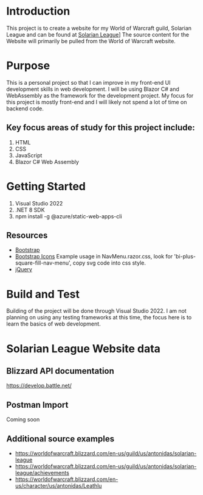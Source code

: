 # Introduction
This project is to create a website for my World of Warcraft guild, Solarian League and can be found at [Solarian League](https://www.solarianleague.com)]
The source content for the Website will primarily be pulled from the World of Warcraft website.

# Purpose
This is a personal project so that I can improve in my front-end UI development skills in web development.
I will be using Blazor C# and WebAssembly as the framework for the development project.
My focus for this project is mostly front-end and I will likely not spend a lot of time on backend code.

## Key focus areas of study for this project include:
1. HTML
2. CSS
3. JavaScript
4. Blazor C# Web Assembly

# Getting Started
1. Visual Studio 2022
2. .NET 8 SDK
3. npm install -g @azure/static-web-apps-cli

## Resources
- [Bootstrap](https://getbootstrap.com/)
- [Bootstrap Icons](https://icons.getbootstrap.com/) Example usage in NavMenu.razor.css, look for 'bi-plus-square-fill-nav-menu', copy svg code into css style.
- [jQuery](https://jquery.com/)

# Build and Test
Building of the project will be done through Visual Studio 2022.
I am not planning on using any testing frameworks at this time, the focus here is to learn the basics of web development.

# Solarian League Website data

## Blizzard API documentation
https://develop.battle.net/

## Postman Import
Coming soon

## Additional source examples
- https://worldofwarcraft.blizzard.com/en-us/guild/us/antonidas/solarian-league
- https://worldofwarcraft.blizzard.com/en-us/guild/us/antonidas/solarian-league/achievements
- https://worldofwarcraft.blizzard.com/en-us/character/us/antonidas/Leathlu
